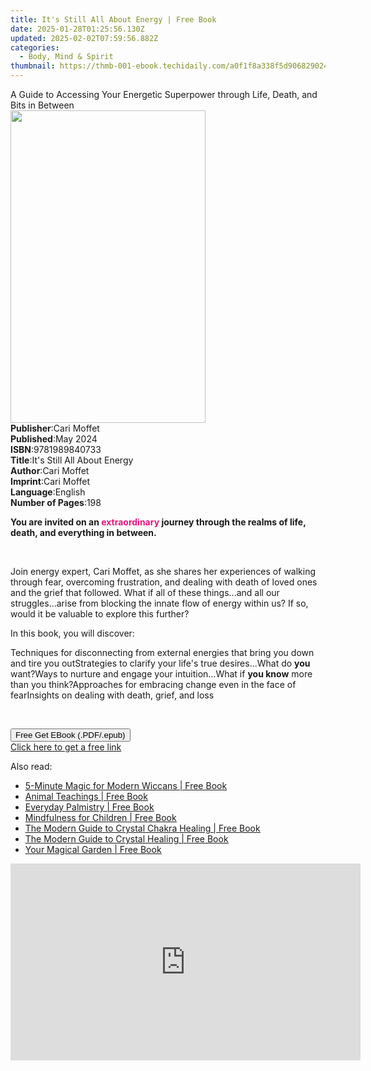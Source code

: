 ```yaml
---
title: It's Still All About Energy | Free Book
date: 2025-01-28T01:25:56.130Z
updated: 2025-02-02T07:59:56.882Z
categories:
  - Body, Mind & Spirit
thumbnail: https://thmb-001-ebook.techidaily.com/a0f1f8a338f5d906829024639fd562f0e93f74d53e71909bb83af961acf543b2.jpg
---
```

<main id="book-container">
  <div class="flex flex-col">
    <div class="book-brief flex-1 py-6 px-4 sm:p-6 md:py-10 md:px-8">
      <!-- brief-->
      <div class="book-brief-main">
        A Guide to Accessing Your Energetic Superpower through Life, Death, and
        Bits in Between
      </div>
    </div>
    <div
      class="book-meta-info flex-1 grid gap-4 col-start-1 col-end-3 row-start-1 sm:mb-6 sm:grid-cols-4 lg:gap-6 lg:col-start-2 lg:row-end-6 lg:row-span-6 lg:mb-0"
    >
      <div
        class="book-meta-info-left place-content-center mt-4 p-4 text-sm leading-6 col-start-2 col-span-2 dark:text-slate-400"
      >
        <img
          class="w-full h-500 object-cover rounded-lg sm:h-255 sm:col-span-2 lg:col-span-full"
          src="https://img-001-ebook.techidaily.com/d6b02155c4a09f7590ab2dff2a061c434481d7d1c574d08305d2d6f76422be82.jpg"
          alt=""
          width="312"
          height="500"
        />
      </div>
      <div
        class="book-meta-info-right mt-2 col-start-1 row-start-2 col-span-3 self-center"
      >
        <!-- meta data  -->
        <div class="flex flex-col px-4 md:px-8">
          <div class="flex-1">
            <strong>Publisher</strong>:<span class="px-2">Cari Moffet</span>
          </div>
          <div class="flex-1">
            <strong>Published</strong>:<span class="px-2">May 2024</span>
          </div>
          <div class="flex-1">
            <strong>ISBN</strong>:<span class="px-2">9781989840733</span>
          </div>
          <div class="flex-1">
            <strong>Title</strong>:<span class="px-2"
              >It&#39;s Still All About Energy</span
            >
          </div>
          <div class="flex-1">
            <strong>Author</strong>:<span class="px-2">Cari Moffet</span>
          </div>
          <div class="flex-1">
            <strong>Imprint</strong>:<span class="px-2">Cari Moffet</span>
          </div>
          <div class="flex-1">
            <strong>Language</strong>:<span class="px-2">English</span>
          </div>
          <div class="flex-1">
            <strong>Number of Pages</strong>:<span class="px-2">198</span>
          </div>
        </div>
      </div>
    </div>
    <div class="book-description flex-1 py-6 px-4 sm:p-6 md:py-10 md:px-8">
      <div class="book-description-main">
        <div accordion-content="" id="description">
          <p class="ql-align-center">
            <strong>You are invited on an </strong
            ><strong style="color: rgb(230, 21, 127)">extraordinary</strong
            ><strong>
              journey through the realms of life, death, and everything in
              between. &nbsp;</strong
            >
          </p>
          <p><br /></p>
          <p class="ql-align-justify">
            Join energy expert, Cari Moffet, as she shares her experiences of
            walking through fear, overcoming frustration, and dealing with death
            of loved ones and the grief that followed. What if all of these
            things...and all our struggles...arise from blocking the innate flow
            of energy within us? If so, would it be valuable to explore this
            further?
          </p>
          <p class="ql-align-justify">In this book, you will discover:</p>
          Techniques for disconnecting from external energies that bring you
          down and tire you outStrategies to clarify your life's true
          desires...What do <strong>you</strong> want?Ways to nurture and engage
          your intuition...What if <strong>you know</strong> more than you
          think?Approaches for embracing change even in the face of fearInsights
          on dealing with death, grief, and loss
          <p><br /></p>
        </div>
        <div class="accordion-fader"></div>
      </div>
    </div>
    <div class="book-excerpts flex-1 py-6 px-4 sm:p-6 md:py-10 md:px-8"></div>
    <div
      class="book-about-author flex-1 py-6 px-4 sm:p-6 md:py-10 md:px-8"
    ></div>
    <div class="book-free-get flex-1 py-6 px-4 sm:p-6 md:py-10 md:px-8">
      <button
        id="btn-free-get"
        class="bg-blue-500 hover:bg-blue-700 text-white font-bold py-2 px-4 rounded"
      >
        Free Get EBook (.PDF/.epub)
      </button>
      <div id="countdown-display" class="px-2 text-lg mt-2"></div>
      <a
        id="free-link"
        class="hidden bg-blue-500 hover:bg-blue-700 text-white font-bold py-2 px-4 rounded"
        href="https://www.ebooks.com/en-us/book/211352213/it-s-still-all-about-energy/cari-moffet/"
        target="_blank"
        >Click here to get a free link</a
      >
    </div>
    <script>
      let countdownTime = 0;
      let countdownInterval = null;
      document
        .getElementById('btn-free-get')
        .addEventListener('click', startCountdown);
      function startCountdown() {
        countdownTime = new Date().getTime() + 60000 * 3;
        countdownInterval = setInterval(updateCountdown, 1000);
        document.getElementById('btn-free-get').disabled = true;
        document
          .getElementById('btn-free-get')
          .classList.add('bg-gray-500', 'cursor-not-allowed');
      }
      function updateCountdown() {
        let currentTime = new Date().getTime();
        let timeLeft = countdownTime - currentTime;
        let secondsLeft = Math.floor(timeLeft / 1000);
        document.getElementById('countdown-display').innerHTML =
          `Remaining time: ${secondsLeft} seconds.`;
        if (secondsLeft <= 0) {
          clearInterval(countdownInterval);
          document.getElementById('btn-free-get').classList.add('hidden');
          document.getElementById('free-link').classList.remove('hidden');
          document.getElementById('countdown-display').innerHTML = '';
        }
      }
    </script>
  </div>
</main>

<ins class="adsbygoogle"
      style="display:block"
      data-ad-client="ca-pub-7571918770474297"
      data-ad-slot="8358498916"
      data-ad-format="auto"
      data-full-width-responsive="true"></ins>
    

<span class="atpl-alsoreadstyle">Also read:</span>
<div><ul>
<li><a href="https://novels-ebooks.techidaily.com/210934868-9781800651784-5-minute-magic-for-modern-wiccans/"><u>5-Minute Magic for Modern Wiccans | Free Book</u></a></li>
<li><a href="https://novels-ebooks.techidaily.com/210934866-9781782492801-animal-teachings/"><u>Animal Teachings | Free Book</u></a></li>
<li><a href="https://novels-ebooks.techidaily.com/210934887-9781782495093-everyday-palmistry/"><u>Everyday Palmistry | Free Book</u></a></li>
<li><a href="https://novels-ebooks.techidaily.com/210934860-9781782499206-mindfulness-for-children/"><u>Mindfulness for Children | Free Book</u></a></li>
<li><a href="https://novels-ebooks.techidaily.com/210934888-9781800651418-the-modern-guide-to-crystal-chakra-healing/"><u>The Modern Guide to Crystal Chakra Healing | Free Book</u></a></li>
<li><a href="https://novels-ebooks.techidaily.com/210934877-9781800650459-the-modern-guide-to-crystal-healing/"><u>The Modern Guide to Crystal Healing | Free Book</u></a></li>
<li><a href="https://novels-ebooks.techidaily.com/210934870-9781800652408-your-magical-garden/"><u>Your Magical Garden | Free Book</u></a></li>
</ul></div>

<!-- affiliate ads begin -->
<iframe width="560" height="315" src="https://www.youtube.com/embed/2En1CHbiYwA?si=jZKzTr9EIT2ShjGK" title="YouTube video player" frameborder="0" allow="accelerometer; autoplay; clipboard-write; encrypted-media; gyroscope; picture-in-picture; web-share" referrerpolicy="strict-origin-when-cross-origin" allowfullscreen></iframe>
<!-- affiliate ads end -->

